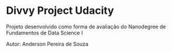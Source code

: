 # Divvy Project Udacity
Projeto desenvolvido como forma de avaliação do Nanodegree de Fundamentos de Data Science I

Autor: Anderson Pereira de Souza
